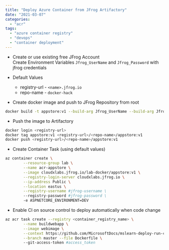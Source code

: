 ```yaml
---
title: "Deploy Azure Container from JFrog Artifactory"
date: "2021-03-07"
categories: 
  - "acr"
tags: 
  - "azure container registry"
  - "devops"
  - "container deployment"
---
```


- Create or use existing free JFrog Account  
  Create Environment Variables `Jfrog_UserName` and `Jfrog_Password` with jfrog credentials  
- Default Values  
  - registry-url - `<name>.jfrog.io`  
  - repo-name - `docker-hack`

- Create docker image and push to JFrog Repository from root
```bash
docker build -t appstore:v1 --build-arg Jfrog_UserName --build-arg Jfrog_Password .
```
- Push the image to Artifactory
```bash
docker login <registry-url>
docker tag appstore:v1 <registry-url>/<repo-name>/appstore:v1
docker push <registry-url>/<repo-name>/appstore:v1
```

- Create Container Task (using default values)
```bash
az container create \
        --resource-group lab \
        --name acr-appstore \
        --image cloudxlabs.jfrog.io/lab-docker/appstore:v1 \
        --registry-login-server cloudxlabs.jfrog.io \
        --ip-address Public \
        --location eastus \
        --registry-username #jfrog-username \
        --registry-password #jfrog-password \
        -e ASPNETCORE_ENVIRONMENT=DEV
```

- Enable CI on source control to deploy automatically when code change
```bash
az acr task create --registry <container_registry_name> \
        --name buildwebapp \
        --image webimage \
        --context https://github.com/MicrosoftDocs/mslearn-deploy-run-container-app-service.git \
        --branch master --file Dockerfile \ 
        --git-access-token #access_token
```
